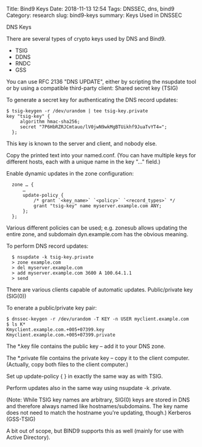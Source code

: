 Title: Bind9 Keys
Date: 2018-11-13 12:54
Tags: DNSSEC, dns, bind9
Category: research
slug: bind9-keys
summary: Keys Used in DNSSEC

DNS Keys

There are several types of crypto keys used by DNS and Bind9.

* TSIG
* DDNS
* RNDC
* GSS

You can use RFC 2136 "DNS UPDATE", either by scripting the nsupdate tool
or by using a compatible third-party client: Shared secret key (TSIG)

To generate a secret key for authenticating the DNS record updates:

```shell
$ tsig-keygen -r /dev/urandom | tee tsig-key.private
key "tsig-key" {
     algorithm hmac-sha256;
     secret "7P6HbRZRJCmtauo/lV0jwN9wkMgBTUikhf9JuaTvYT4=";
  };
```

This key is known to the server and client, and nobody else.

Copy the printed text into your named.conf. (You can have multiple keys
for different hosts, each with a unique name in the key "…" field.)

Enable dynamic updates in the zone configuration:

```shell
  zone … {
      …
      update-policy {
          /* grant `<key_name>` `<policy>` `<record_types>` */
          grant "tsig-key" name myserver.example.com ANY;
      };
  };
```
Various different policies can be used; e.g. zonesub allows updating the
entire zone, and subdomain dyn.example.com has the obvious meaning.

To perform DNS record updates:

```shell
  $ nsupdate -k tsig-key.private
  > zone example.com
  > del myserver.example.com
  > add myserver.example.com 3600 A 100.64.1.1
  > send
```

There are various clients capable of automatic updates. Public/private
key (SIG(0))

To enerate a public/private key pair:

```shell
$ dnssec-keygen -r /dev/urandom -T KEY -n USER myclient.example.com
$ ls K*
Kmyclient.example.com.+005+07399.key
Kmyclient.example.com.+005+07399.private
```

The \*.key file contains the public key – add it to your DNS zone.

The \*.private file contains the private key – copy it to the client
computer. (Actually, copy both files to the client computer.)

Set up update-policy { } in exactly the same way as with TSIG.

Perform updates also in the same way using nsupdate -k
<filename>.private.

(Note: While TSIG key names are arbitrary, SIG(0) keys are stored in DNS
and therefore always named like hostnames/subdomains. The key name does
not need to match the hostname you're updating, though.) Kerberos
(GSS-TSIG)

A bit out of scope, but BIND9 supports this as well (mainly for use with
Active Directory).

